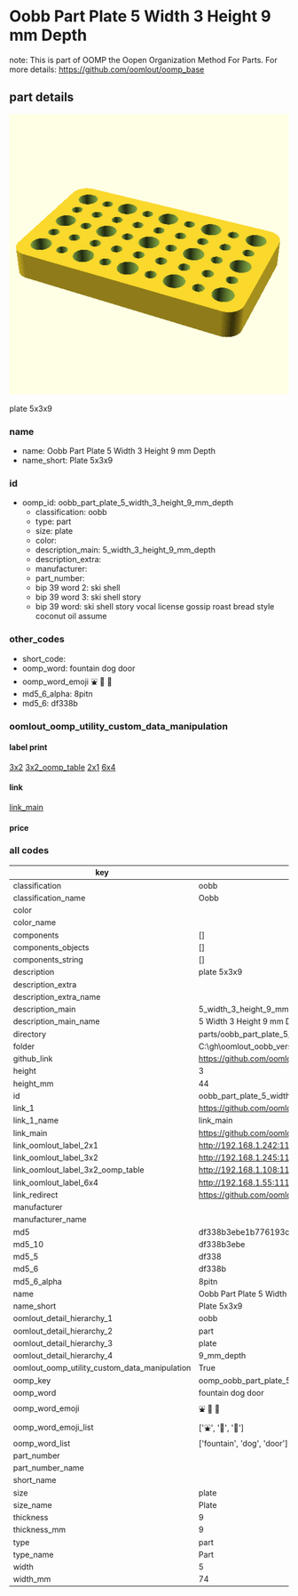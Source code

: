 # Oobb Part Plate 5 Width 3 Height 9 mm Depth  

note: This is part of OOMP the Oopen Organization Method For Parts. For more details: https://github.com/oomlout/oomp_base

##  part details
  

[![](3dpr.png)](3dpr.png)

plate 5x3x9



### name
* name: Oobb Part Plate 5 Width 3 Height 9 mm Depth
* name_short: Plate 5x3x9 
### id
* oomp_id: oobb_part_plate_5_width_3_height_9_mm_depth
  * classification: oobb
  * type: part
  * size: plate
  * color: 
  * description_main: 5_width_3_height_9_mm_depth
  * description_extra: 
  * manufacturer: 
  * part_number: 
  * bip 39 word 2: ski shell
  * bip 39 word 3: ski shell story
  * bip 39 word: ski shell story vocal license gossip roast bread style coconut oil assume

### other_codes
* short_code: 
* oomp_word: fountain dog door
* oomp_word_emoji :fountain: :dog: :door:
* md5_6_alpha: 8pitn
* md5_6: df338b






### oomlout_oomp_utility_custom_data_manipulation
#### label print
[3x2](http://192.168.1.245:1112/?label=oomp%208pitn)
[3x2_oomp_table](http://192.168.1.108:1112/?label=oomp%208pitn)
[2x1](http://192.168.1.242:1112/?label=oomp%208pitn)
[6x4](http://192.168.1.55:1112/?label=oomp%208pitn)    

#### link

[link_main](https://github.com/oomlout/oomlout_oobb_version_4_generated_parts/tree/main/navigation_oomp/oobb/part/plate/5_width_3_height_9_mm_depth/part)                              

#### price







### all codes 
| key | value |  
| --- | --- |  
| classification | oobb |  
| classification_name | Oobb |  
| color |  |  
| color_name |  |  
| components | [] |  
| components_objects | [] |  
| components_string | [] |  
| description | plate 5x3x9 |  
| description_extra |  |  
| description_extra_name |  |  
| description_main | 5_width_3_height_9_mm_depth |  
| description_main_name | 5 Width 3 Height 9 mm Depth |  
| directory | parts/oobb_part_plate_5_width_3_height_9_mm_depth |  
| folder | C:\gh\oomlout_oobb_version_4_generated_parts\parts\oobb_part_plate_5_width_3_height_9_mm_depth |  
| github_link | https://github.com/oomlout/oomlout_oomp_part_src/tree/main/parts/oobb_part_plate_5_width_3_height_9_mm_depth |  
| height | 3 |  
| height_mm | 44 |  
| id | oobb_part_plate_5_width_3_height_9_mm_depth |  
| link_1 | https://github.com/oomlout/oomlout_oobb_version_4_generated_parts/tree/main/navigation_oomp/oobb/part/plate/5_width_3_height_9_mm_depth/part |  
| link_1_name | link_main |  
| link_main | https://github.com/oomlout/oomlout_oobb_version_4_generated_parts/tree/main/navigation_oomp/oobb/part/plate/5_width_3_height_9_mm_depth/part |  
| link_oomlout_label_2x1 | http://192.168.1.242:1112/?label=oomp%208pitn |  
| link_oomlout_label_3x2 | http://192.168.1.245:1112/?label=oomp%208pitn |  
| link_oomlout_label_3x2_oomp_table | http://192.168.1.108:1112/?label=oomp%208pitn |  
| link_oomlout_label_6x4 | http://192.168.1.55:1112/?label=oomp%208pitn |  
| link_redirect | https://github.com/oomlout/oomlout_oobb_version_4_generated_parts/tree/main/parts/oobb_plate_05_03_09 |  
| manufacturer |  |  
| manufacturer_name |  |  
| md5 | df338b3ebe1b776193c09f55ad315e52 |  
| md5_10 | df338b3ebe |  
| md5_5 | df338 |  
| md5_6 | df338b |  
| md5_6_alpha | 8pitn |  
| name | Oobb Part Plate 5 Width 3 Height 9 mm Depth |  
| name_short | Plate 5x3x9  |  
| oomlout_detail_hierarchy_1 | oobb |  
| oomlout_detail_hierarchy_2 | part |  
| oomlout_detail_hierarchy_3 | plate |  
| oomlout_detail_hierarchy_4 | 9_mm_depth |  
| oomlout_oomp_utility_custom_data_manipulation | True |  
| oomp_key | oomp_oobb_part_plate_5_width_3_height_9_mm_depth |  
| oomp_word | fountain dog door |  
| oomp_word_emoji | :fountain: :dog: :door: |  
| oomp_word_emoji_list | [':fountain:', ':dog:', ':door:'] |  
| oomp_word_list | ['fountain', 'dog', 'door'] |  
| part_number |  |  
| part_number_name |  |  
| short_name |  |  
| size | plate |  
| size_name | Plate |  
| thickness | 9 |  
| thickness_mm | 9 |  
| type | part |  
| type_name | Part |  
| width | 5 |  
| width_mm | 74 |  

